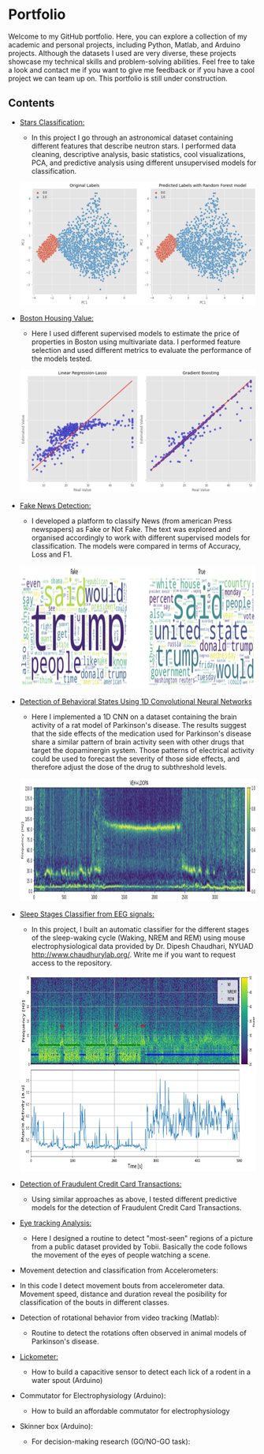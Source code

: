 # Portfolio

Welcome to my GitHub portfolio. Here, you can explore a collection of my academic and personal projects, including Python, Matlab, and Arduino projects. Although the datasets I used are very diverse, these projects showcase my technical skills and problem-solving abilities. Feel free to take a look and contact me if you want to give me feedback or if you have a cool project we can team up on. This portfolio is still under construction.


## Contents

- [Stars Classification:](https://colab.research.google.com/github/Barryjuait/Barryjuait/blob/master/Personal%20Projects/HTRU2_analysis.ipynb)
  - In this project I go through an astronomical dataset containing different features that describe neutron stars. I performed data cleaning, descriptive analysis, basic statistics, cool visualizations, PCA, and predictive analysis using different unsupervised models for classification.
  
  <p align="center">
   <img src="https://github.com/Barryjuait/Portfolio/blob/main/Images/Pulsar_Classification.png" width="500" height="250">
  </p>
  
- [Boston Housing Value:](https://colab.research.google.com/github/Barryjuait/Barryjuait/blob/master/Personal%20Projects/Estimating_Prices_in_Boston_with_Supervised_Models.ipynb)
  - Here I used different supervised models to estimate the price of properties in Boston using multivariate data. I performed feature selection and used different metrics to evaluate the performance of the models tested.
   <p align="center">
   <img src="https://github.com/Barryjuait/Portfolio/blob/main/Images/Boston.png" width="500" height="250">
  </p>
    
- [Fake News Detection:](https://colab.research.google.com/github/Barryjuait/Barryjuait/blob/master/Personal%20Projects/Fake_News_Detection_from_Press_Analysis.ipynb)
  - I developed a platform to classify News (from american Press newspapers) as Fake or Not Fake. The text was explored and organised accordingly to work with different supervised models for classification. The models were compared in terms of Accuracy, Loss and F1.
   <p align="center">
   <img src="https://github.com/Barryjuait/Portfolio/blob/main/Images/FakeNews.png" width="600" height="250">
  </p>

- [Detection of Behavioral States Using 1D Convolutional Neural Networks](https://colab.research.google.com/github/Barryjuait/Barryjuait/blob/master/Personal%20Projects/Dysk_MLP.ipynb)
  - Here I implemented a 1D CNN on a dataset containing the brain activity of a rat model of Parkinson's disease. The results suggest that the side effects of the medication used for Parkinson's disease share a similar pattern of brain activity seen with other drugs that target the dopaminergin system. Those patterns of electrical activity could be used to forecast the severity of those side effects, and therefore adjust the dose of the drug to subthreshold levels.
   <p align="center">
   <img src="https://github.com/Barryjuait/Portfolio/blob/main/Images/Spg.png" width="800" height="250">
  </p>
   
- [Sleep Stages Classifier from EEG signals:](https://github.com/Barryjuait/SleepGit)
  - In this project, I built an automatic classifier for the different stages of the sleep-waking cycle (Waking, NREM and REM) using mouse electrophysiological data provided by Dr. Dipesh Chaudhari, NYUAD http://www.chaudhurylab.org/. Write me if you want to request access to the repository.
     <p align="center">
   <img src="https://github.com/Barryjuait/Portfolio/blob/main/Images/output.png" width="800" height="400">
  </p>
  
- [Detection of Fraudulent Credit Card Transactions:](https://colab.research.google.com/github/Barryjuait/blob/master/Personal%20Projects/Detection_of_Fraudulent_Transactions.ipynb)
  - Using similar approaches as above, I tested different predictive models for the detection of Fraudulent Credit Card Transactions.
  
- [Eye tracking Analysis: ](https://github.com/Barryjuait/Barryjuait/tree/master/Eyetracking)
  - Here I designed a routine to detect "most-seen" regions of a picture from a public dataset provided by Tobii. Basically the code follows the movement of the eyes of people watching a scene.

- Movement detection and classification from Accelerometers:
 - In this code I detect movement bouts from accelerometer data. Movement speed, distance and duration reveal the posibility for classification of the bouts in different classes.
 
- Detection of rotational behavior from video tracking (Matlab):
  * Routine to detect the rotations often observed in animal models of Parkinson's disease.

- [Lickometer:](https://github.com/Barryjuait/Barryjuait/blob/master/Arduino/Lick-o-meter)
  * How to build a capacitive sensor to detect each lick of a rodent in a water spout (Arduino) 
  
- Commutator for Electrophysiology (Arduino):
  * How to build an affordable commutator for electrophysiology
  
- Skinner box (Arduino):
  * For decision-making research (GO/NO-GO task):

  
 
